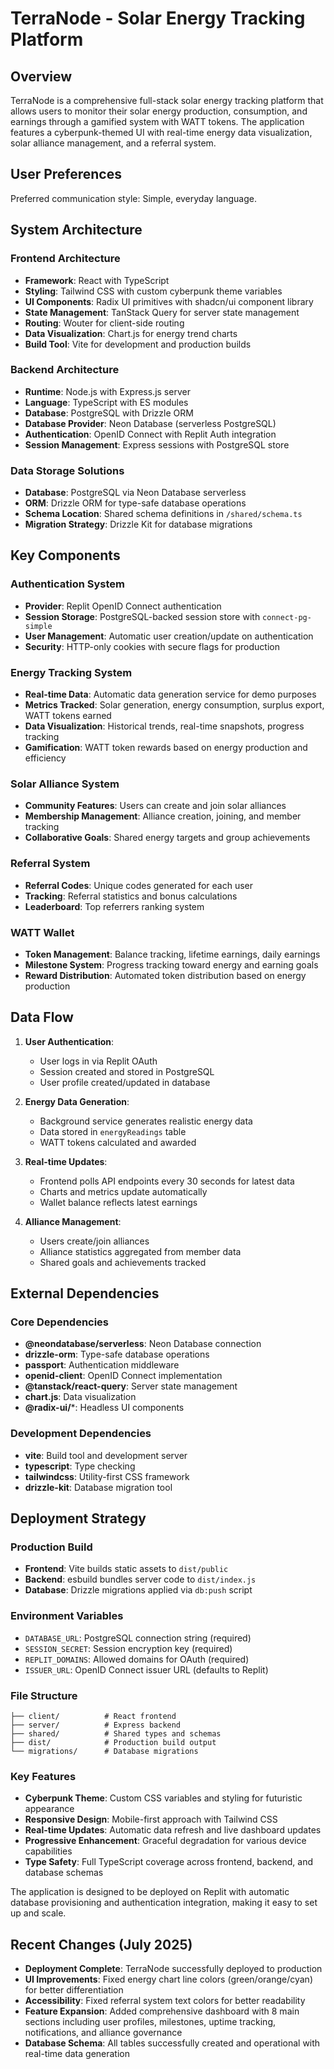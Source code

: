 # TerraNode - Solar Energy Tracking Platform

## Overview

TerraNode is a comprehensive full-stack solar energy tracking platform that allows users to monitor their solar energy production, consumption, and earnings through a gamified system with WATT tokens. The application features a cyberpunk-themed UI with real-time energy data visualization, solar alliance management, and a referral system.

## User Preferences

Preferred communication style: Simple, everyday language.

## System Architecture

### Frontend Architecture
- **Framework**: React with TypeScript
- **Styling**: Tailwind CSS with custom cyberpunk theme variables
- **UI Components**: Radix UI primitives with shadcn/ui component library
- **State Management**: TanStack Query for server state management
- **Routing**: Wouter for client-side routing
- **Data Visualization**: Chart.js for energy trend charts
- **Build Tool**: Vite for development and production builds

### Backend Architecture
- **Runtime**: Node.js with Express.js server
- **Language**: TypeScript with ES modules
- **Database**: PostgreSQL with Drizzle ORM
- **Database Provider**: Neon Database (serverless PostgreSQL)
- **Authentication**: OpenID Connect with Replit Auth integration
- **Session Management**: Express sessions with PostgreSQL store

### Data Storage Solutions
- **Database**: PostgreSQL via Neon Database serverless
- **ORM**: Drizzle ORM for type-safe database operations
- **Schema Location**: Shared schema definitions in `/shared/schema.ts`
- **Migration Strategy**: Drizzle Kit for database migrations

## Key Components

### Authentication System
- **Provider**: Replit OpenID Connect authentication
- **Session Storage**: PostgreSQL-backed session store with `connect-pg-simple`
- **User Management**: Automatic user creation/update on authentication
- **Security**: HTTP-only cookies with secure flags for production

### Energy Tracking System
- **Real-time Data**: Automatic data generation service for demo purposes
- **Metrics Tracked**: Solar generation, energy consumption, surplus export, WATT tokens earned
- **Data Visualization**: Historical trends, real-time snapshots, progress tracking
- **Gamification**: WATT token rewards based on energy production and efficiency

### Solar Alliance System
- **Community Features**: Users can create and join solar alliances
- **Membership Management**: Alliance creation, joining, and member tracking
- **Collaborative Goals**: Shared energy targets and group achievements

### Referral System
- **Referral Codes**: Unique codes generated for each user
- **Tracking**: Referral statistics and bonus calculations
- **Leaderboard**: Top referrers ranking system

### WATT Wallet
- **Token Management**: Balance tracking, lifetime earnings, daily earnings
- **Milestone System**: Progress tracking toward energy and earning goals
- **Reward Distribution**: Automated token distribution based on energy production

## Data Flow

1. **User Authentication**: 
   - User logs in via Replit OAuth
   - Session created and stored in PostgreSQL
   - User profile created/updated in database

2. **Energy Data Generation**:
   - Background service generates realistic energy data
   - Data stored in `energyReadings` table
   - WATT tokens calculated and awarded

3. **Real-time Updates**:
   - Frontend polls API endpoints every 30 seconds for latest data
   - Charts and metrics update automatically
   - Wallet balance reflects latest earnings

4. **Alliance Management**:
   - Users create/join alliances
   - Alliance statistics aggregated from member data
   - Shared goals and achievements tracked

## External Dependencies

### Core Dependencies
- **@neondatabase/serverless**: Neon Database connection
- **drizzle-orm**: Type-safe database operations
- **passport**: Authentication middleware
- **openid-client**: OpenID Connect implementation
- **@tanstack/react-query**: Server state management
- **chart.js**: Data visualization
- **@radix-ui/***: Headless UI components

### Development Dependencies
- **vite**: Build tool and development server
- **typescript**: Type checking
- **tailwindcss**: Utility-first CSS framework
- **drizzle-kit**: Database migration tool

## Deployment Strategy

### Production Build
- **Frontend**: Vite builds static assets to `dist/public`
- **Backend**: esbuild bundles server code to `dist/index.js`
- **Database**: Drizzle migrations applied via `db:push` script

### Environment Variables
- `DATABASE_URL`: PostgreSQL connection string (required)
- `SESSION_SECRET`: Session encryption key (required)
- `REPLIT_DOMAINS`: Allowed domains for OAuth (required)
- `ISSUER_URL`: OpenID Connect issuer URL (defaults to Replit)

### File Structure
```
├── client/          # React frontend
├── server/          # Express backend
├── shared/          # Shared types and schemas
├── dist/            # Production build output
└── migrations/      # Database migrations
```

### Key Features
- **Cyberpunk Theme**: Custom CSS variables and styling for futuristic appearance
- **Responsive Design**: Mobile-first approach with Tailwind CSS
- **Real-time Updates**: Automatic data refresh and live dashboard updates
- **Progressive Enhancement**: Graceful degradation for various device capabilities
- **Type Safety**: Full TypeScript coverage across frontend, backend, and database schemas

The application is designed to be deployed on Replit with automatic database provisioning and authentication integration, making it easy to set up and scale.

## Recent Changes (July 2025)
- **Deployment Complete**: TerraNode successfully deployed to production
- **UI Improvements**: Fixed energy chart line colors (green/orange/cyan) for better differentiation
- **Accessibility**: Fixed referral system text colors for better readability
- **Feature Expansion**: Added comprehensive dashboard with 8 main sections including user profiles, milestones, uptime tracking, notifications, and alliance governance
- **Database Schema**: All tables successfully created and operational with real-time data generation